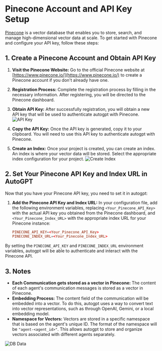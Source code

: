 # Pinecone Account and API Key Setup

[Pinecone](https://www.pinecone.io/) is a vector database that enables you to store, search, and manage high-dimensional vector data at scale. To get started with Pinecone and configure your API key, follow these steps:

## 1. Create a Pinecone Account and Obtain API Key

1. **Visit the Pinecone Website:** Go to the official Pinecone website at [https://www.pinecone.io/](https://www.pinecone.io/) to create a Pinecone account if you don't already have one.

1. **Registration Process:** Complete the registration process by filling in the necessary information. After registering, you will be directed to the Pinecone dashboard.

1. **Obtain API Key:** After successfully registration, you will obtain a new API key that will be used to authenticate autogpt with Pinecone.
   ![API Key](https://github.com/user-attachments/assets/ff58f0df-2727-43c4-a866-43a1a4cff616)

1. **Copy the API Key:** Once the API key is generated, copy it to your clipboard. You will need to use this API key to authenticate autogpt with Pinecone.

1. **Create an Index:** Once your project is created, you can create an index. An index is where your vector data will be stored. Select the appropriate index configuration for your project.
   ![Create Index](https://github.com/user-attachments/assets/904838cf-e4d7-4e0d-8ee4-6185fcf993e6)

## 2. Set Your Pinecone API Key and Index URL in AutoGPT

Now that you have your Pinecone API key, you need to set it in autogpt:

1. **Add the Pinecone API Key and Index URL:** In your configuration file, add the following environment variables, replacing `<Your_Pinecone_API_Key>` with the actual API key you obtained from the Pinecone dashboard, and `<Your_Pinecone_Index_URL>` with the appropriate index URL for your Pinecone instance:
   ```toml
   PINECONE_API_KEY=<Your_Pinecone_API_Key>
   PINECONE_INDEX_URL=<Your_Pinecone_Index_URL>
   ```

By setting the `PINECONE_API_KEY` and `PINECONE_INDEX_URL` environment variables, autogpt will be able to authenticate and interact with the Pinecone API.

## 3. Notes

- **Each Communication gets stored as a vector in Pinecone:** The content of each agent's communication messages is stored as a vector in Pinecone.
- **Embedding Process:** The content field of the communication will be embedded into a vector. To do this, autogpt uses a way to convert text into vector representations, such as through OpenAI, Gemini, or a local embedding model.
- **Namespace for Vectors:** Vectors are stored in a specific namespace that is based on the agent's unique ID. The format of the namespace will be `"agent-<agent_id>"`. This allows autogpt to store and organize vectors associated with different agents separately.

![DB Data](https://github.com/user-attachments/assets/bda24b91-e7d9-47b0-8e55-a11479ee5eb6)
